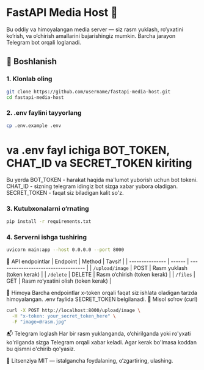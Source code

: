 # FastAPI Media Host 🎯

Bu oddiy va himoyalangan media server — siz rasm yuklash, ro‘yxatini ko‘rish, va o‘chirish amallarini bajarishingiz mumkin. Barcha jarayon Telegram bot orqali loglanadi.

## 🚀 Boshlanish

### 1. Klonlab oling

```bash
git clone https://github.com/username/fastapi-media-host.git
cd fastapi-media-host
```
### 2. .env faylini tayyorlang
```bash
cp .env.example .env
```
# va .env fayl ichiga BOT_TOKEN, CHAT_ID va SECRET_TOKEN kiriting

Bu yerda BOT_TOKEN - harakat haqida ma'lumot yuborish uchun bot tokeni.
         CHAT_ID - sizning telegram idingiz bot sizga xabar yubora oladigan.
         SECRET_TOKEN - faqat siz biladigan kalit so'z. 

### 3. Kutubxonalarni o‘rnating
```bash
pip install -r requirements.txt
```
### 4. Serverni ishga tushiring
```bash
uvicorn main:app --host 0.0.0.0 --port 8000
```
📡 API endpointlar
| Endpoint        | Method | Tavsif                              |
| --------------- | ------ | ----------------------------------- |
| `/upload/image` | POST   | Rasm yuklash (token kerak)          |
| `/delete`       | DELETE | Rasm o‘chirish (token kerak)        |
| `/files`        | GET    | Rasm ro‘yxatini olish (token kerak) |

🔐 Himoya
Barcha endpointlar x-token orqali faqat siz ishlata oladigan tarzda himoyalangan. .env faylida SECRET_TOKEN belgilanadi.
🧾 Misol so‘rov (curl)
```bash
curl -X POST http://localhost:8000/upload/image \
  -H "x-token: your_secret_token_here" \
  -F "image=@rasm.jpg"
```

📬 Telegram loglash
Har bir rasm yuklanganda, o‘chirilganda yoki ro'yxati ko'rilganda sizga Telegram orqali xabar keladi. Agar kerak bo'lmasa koddan bu qismni o'chirib qo'yasiz.

📄 Litsenziya
MIT — istalgancha foydalaning, o‘zgartiring, ulashing.
